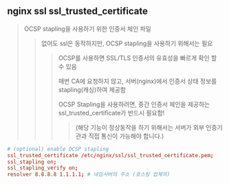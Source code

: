 ## nginx ssl ssl_trusted_certificate

> OCSP stapling을 사용하기 위한 인증서 체인 파일
>
> > 없어도 ssl은 동작하지만, OCSP stapling을 사용하기 위해서는 필요
> >
> > > OCSP를 사용하면 SSL/TLS 인증서의 유효성을 빠르게 확인 할 수 있음
> > >
> > > 매번 CA에 요청하지 않고, 서버(nginx)에서 인증서 상태 정보를 stapling(캐싱)하여 제공함
> > >
> > > OCSP Stapling을 사용하려면, 중간 인증서 체인을 제공하는 ssl_trusted_certificate가 반드시 필요함!
> > >
> > > > (해당 기능이 정상동작을 하기 위해서는 서버가 외부 인증기관과 직접 통신이 가능해야 합니다.)

```conf
# (optional) enable OCSP stapling
ssl_trusted_certificate /etc/nginx/ssl/ssl_trusted_certificate.pem;
ssl_stapling on;
ssl_stapling_verify on;
resolver 8.8.8.8 1.1.1.1; # 네임서버의 주소 (호스팅 업체의)
```
